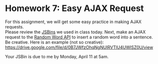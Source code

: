 # Homework 7: Easy AJAX Request

For this assignment, we will get some easy practice in making AJAX requests.  
Please review the 
[JSBins](https://github.com/LoyolaLawTech/Class-Documents/blob/master/2016/class-exercises/JSBins.md) 
we used in class today. Next, make an AJAX request to the [Random Word 
API](http://randomword.setgetgo.com/) to insert a random word into a sentence.  
Be creative. Here is an example (not so creative): 
https://drive.google.com/file/d/0B7JWfzOhqNgNUlRVTlU4UWlSZ0U/view

Your JSBin is due to me by Monday, April 11 at 5am.




